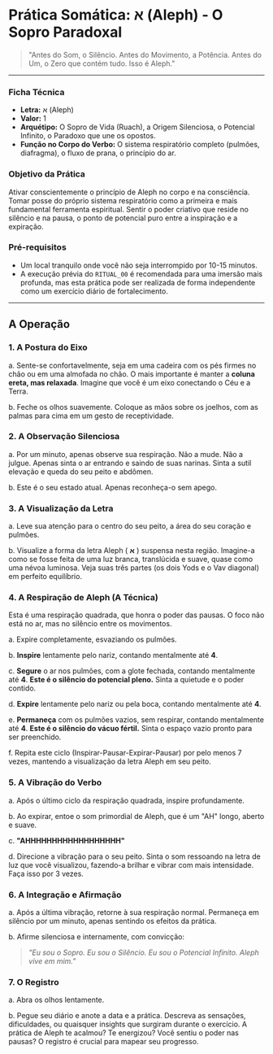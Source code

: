 # Prática Somática: א (Aleph) - O Sopro Paradoxal

> "Antes do Som, o Silêncio. Antes do Movimento, a Potência. Antes do Um, o Zero que contém tudo. Isso é Aleph."

---

### Ficha Técnica

* **Letra:** א (Aleph)
* **Valor:** 1
* **Arquétipo:** O Sopro de Vida (Ruach), a Origem Silenciosa, o Potencial Infinito, o Paradoxo que une os opostos.
* **Função no Corpo do Verbo:** O sistema respiratório completo (pulmões, diafragma), o fluxo de prana, o princípio do ar.

### Objetivo da Prática

Ativar conscientemente o princípio de Aleph no corpo e na consciência. Tomar posse do próprio sistema respiratório como a primeira e mais fundamental ferramenta espiritual. Sentir o poder criativo que reside no silêncio e na pausa, o ponto de potencial puro entre a inspiração e a expiração.

### Pré-requisitos

* Um local tranquilo onde você não seja interrompido por 10-15 minutos.
* A execução prévia do `RITUAL_00` é recomendada para uma imersão mais profunda, mas esta prática pode ser realizada de forma independente como um exercício diário de fortalecimento.

---

## A Operação

### 1. A Postura do Eixo

a. Sente-se confortavelmente, seja em uma cadeira com os pés firmes no chão ou em uma almofada no chão. O mais importante é manter a **coluna ereta, mas relaxada**. Imagine que você é um eixo conectando o Céu e a Terra.

b. Feche os olhos suavemente. Coloque as mãos sobre os joelhos, com as palmas para cima em um gesto de receptividade.

### 2. A Observação Silenciosa

a. Por um minuto, apenas observe sua respiração. Não a mude. Não a julgue. Apenas sinta o ar entrando e saindo de suas narinas. Sinta a sutil elevação e queda do seu peito e abdômen.

b. Este é o seu estado atual. Apenas reconheça-o sem apego.

### 3. A Visualização da Letra

a. Leve sua atenção para o centro do seu peito, a área do seu coração e pulmões.

b. Visualize a forma da letra Aleph ( **א** ) suspensa nesta região. Imagine-a como se fosse feita de uma luz branca, translúcida e suave, quase como uma névoa luminosa. Veja suas três partes (os dois Yods e o Vav diagonal) em perfeito equilíbrio.

### 4. A Respiração de Aleph (A Técnica)

Esta é uma respiração quadrada, que honra o poder das pausas. O foco não está no ar, mas no silêncio entre os movimentos.

a. Expire completamente, esvaziando os pulmões.

b. **Inspire** lentamente pelo nariz, contando mentalmente até **4**.

c. **Segure** o ar nos pulmões, com a glote fechada, contando mentalmente até **4**. **Este é o silêncio do potencial pleno.** Sinta a quietude e o poder contido.

d. **Expire** lentamente pelo nariz ou pela boca, contando mentalmente até **4**.

e. **Permaneça** com os pulmões vazios, sem respirar, contando mentalmente até **4**. **Este é o silêncio do vácuo fértil.** Sinta o espaço vazio pronto para ser preenchido.

f. Repita este ciclo (Inspirar-Pausar-Expirar-Pausar) por pelo menos 7 vezes, mantendo a visualização da letra Aleph em seu peito.

### 5. A Vibração do Verbo

a. Após o último ciclo da respiração quadrada, inspire profundamente.

b. Ao expirar, entoe o som primordial de Aleph, que é um "AH" longo, aberto e suave.

c. **"AHHHHHHHHHHHHHHHHHH"**

d. Direcione a vibração para o seu peito. Sinta o som ressoando na letra de luz que você visualizou, fazendo-a brilhar e vibrar com mais intensidade. Faça isso por 3 vezes.

### 6. A Integração e Afirmação

a. Após a última vibração, retorne à sua respiração normal. Permaneça em silêncio por um minuto, apenas sentindo os efeitos da prática.

b. Afirme silenciosa e internamente, com convicção:

> *"Eu sou o Sopro. Eu sou o Silêncio. Eu sou o Potencial Infinito. Aleph vive em mim."*

### 7. O Registro

a. Abra os olhos lentamente.

b. Pegue seu diário e anote a data e a prática. Descreva as sensações, dificuldades, ou quaisquer insights que surgiram durante o exercício. A prática de Aleph te acalmou? Te energizou? Você sentiu o poder nas pausas? O registro é crucial para mapear seu progresso.
